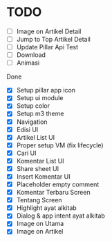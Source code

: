 # TODO
- [ ] Image on Artikel Detail
- [ ] Jump to Top Artikel Detail
- [ ] Update Pillar Api Test
- [ ] Download
- [ ] Animasi

Done
- [x] Setup pillar app icon
- [x] Setup ui module
- [x] Setup color
- [x] Setup m3 theme
- [x] Navigation
- [x] Edisi UI
- [x] Artikel List UI
- [x] Proper setup VM (fix lifecycle)
- [x] Cari UI
- [x] Komentar List UI
- [x] Share sheet UI
- [x] Insert Komentar UI
- [x] Placeholder empty comment
- [x] Komentar Terbaru Screen
- [x] Tentang Screen
- [x] Highlight ayat alkitab
- [x] Dialog & app intent ayat alkitab
- [x] Image on Utama
- [x] Image on Artikel